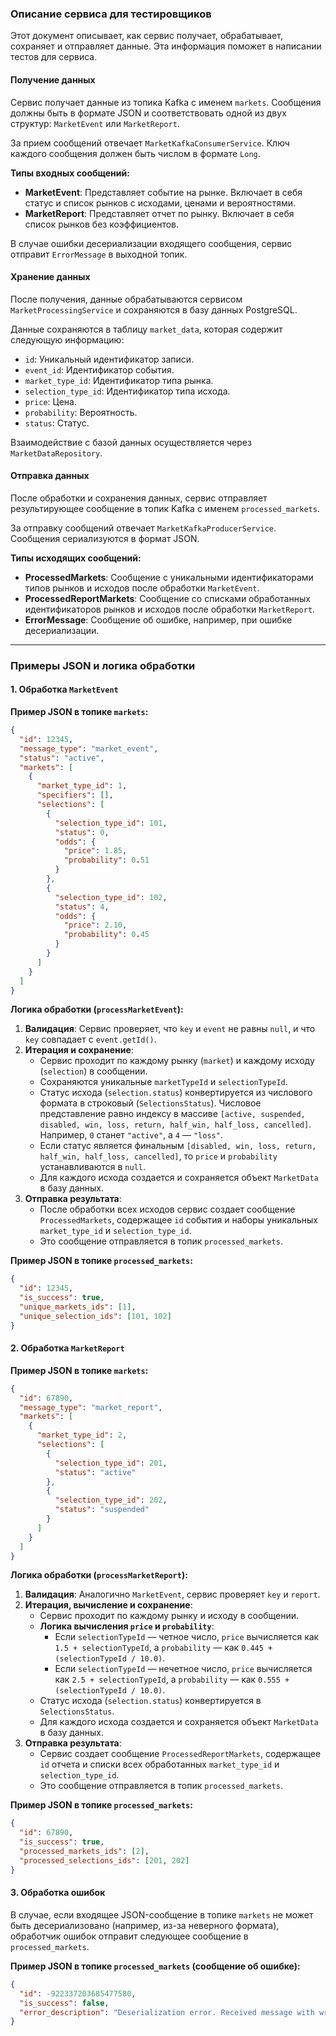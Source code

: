 ### Описание сервиса для тестировщиков

Этот документ описывает, как сервис получает, обрабатывает, сохраняет и отправляет данные. Эта информация поможет в написании тестов для сервиса.

#### Получение данных

Сервис получает данные из топика Kafka с именем `markets`. Сообщения должны быть в формате JSON и соответствовать одной из двух структур: `MarketEvent` или `MarketReport`.

За прием сообщений отвечает `MarketKafkaConsumerService`. Ключ каждого сообщения должен быть числом в формате `Long`.

**Типы входных сообщений:**

* **MarketEvent**: Представляет событие на рынке. Включает в себя статус и список рынков с исходами, ценами и вероятностями.
* **MarketReport**: Представляет отчет по рынку. Включает в себя список рынков без коэффициентов.

В случае ошибки десериализации входящего сообщения, сервис отправит `ErrorMessage` в выходной топик.

#### Хранение данных

После получения, данные обрабатываются сервисом `MarketProcessingService` и сохраняются в базу данных PostgreSQL.

Данные сохраняются в таблицу `market_data`, которая содержит следующую информацию:

* `id`: Уникальный идентификатор записи.
* `event_id`: Идентификатор события.
* `market_type_id`: Идентификатор типа рынка.
* `selection_type_id`: Идентификатор типа исхода.
* `price`: Цена.
* `probability`: Вероятность.
* `status`: Статус.

Взаимодействие с базой данных осуществляется через `MarketDataRepository`.

#### Отправка данных

После обработки и сохранения данных, сервис отправляет результирующее сообщение в топик Kafka с именем `processed_markets`.

За отправку сообщений отвечает `MarketKafkaProducerService`. Сообщения сериализуются в формат JSON.

**Типы исходящих сообщений:**

* **ProcessedMarkets**: Сообщение с уникальными идентификаторами типов рынков и исходов после обработки `MarketEvent`.
* **ProcessedReportMarkets**: Сообщение со списками обработанных идентификаторов рынков и исходов после обработки `MarketReport`.
* **ErrorMessage**: Сообщение об ошибке, например, при ошибке десериализации.

-----

### Примеры JSON и логика обработки

#### 1\. Обработка `MarketEvent`

**Пример JSON в топике `markets`:**

```json
{
  "id": 12345,
  "message_type": "market_event",
  "status": "active",
  "markets": [
    {
      "market_type_id": 1,
      "specifiers": [],
      "selections": [
        {
          "selection_type_id": 101,
          "status": 0,
          "odds": {
            "price": 1.85,
            "probability": 0.51
          }
        },
        {
          "selection_type_id": 102,
          "status": 4,
          "odds": {
            "price": 2.10,
            "probability": 0.45
          }
        }
      ]
    }
  ]
}
```

**Логика обработки (`processMarketEvent`):**

1.  **Валидация**: Сервис проверяет, что `key` и `event` не равны `null`, и что `key` совпадает с `event.getId()`.
2.  **Итерация и сохранение**:
    * Сервис проходит по каждому рынку (`market`) и каждому исходу (`selection`) в сообщении.
    * Сохраняются уникальные `marketTypeId` и `selectionTypeId`.
    * Статус исхода (`selection.status`) конвертируется из числового формата в строковый (`SelectionsStatus`). Числовое представление равно индексу в массиве `[active, suspended, disabled, win, loss, return, half_win, half_loss, cancelled]`. Например, `0` станет `"active"`, а `4` — `"loss"`.
    * Если статус является финальным `[disabled, win, loss, return, half_win, half_loss, cancelled]`, то `price` и `probability` устанавливаются в `null`.
    * Для каждого исхода создается и сохраняется объект `MarketData` в базу данных.
3.  **Отправка результата**:
    * После обработки всех исходов сервис создает сообщение `ProcessedMarkets`, содержащее `id` события и наборы уникальных `market_type_id` и `selection_type_id`.
    * Это сообщение отправляется в топик `processed_markets`.

**Пример JSON в топике `processed_markets`:**

```json
{
  "id": 12345,
  "is_success": true,
  "unique_markets_ids": [1],
  "unique_selection_ids": [101, 102]
}
```

#### 2\. Обработка `MarketReport`

**Пример JSON в топике `markets`:**

```json
{
  "id": 67890,
  "message_type": "market_report",
  "markets": [
    {
      "market_type_id": 2,
      "selections": [
        {
          "selection_type_id": 201,
          "status": "active"
        },
        {
          "selection_type_id": 202,
          "status": "suspended"
        }
      ]
    }
  ]
}
```

**Логика обработки (`processMarketReport`):**

1.  **Валидация**: Аналогично `MarketEvent`, сервис проверяет `key` и `report`.
2.  **Итерация, вычисление и сохранение**:
    * Сервис проходит по каждому рынку и исходу в сообщении.
    * **Логика вычисления `price` и `probability`**:
        * Если `selectionTypeId` — четное число, `price` вычисляется как `1.5 + selectionTypeId`, а `probability` — как `0.445 + (selectionTypeId / 10.0)`.
        * Если `selectionTypeId` — нечетное число, `price` вычисляется как `2.5 + selectionTypeId`, а `probability` — как `0.555 + (selectionTypeId / 10.0)`.
    * Статус исхода (`selection.status`) конвертируется в `SelectionsStatus`.
    * Для каждого исхода создается и сохраняется объект `MarketData` в базу данных.
3.  **Отправка результата**:
    * Сервис создает сообщение `ProcessedReportMarkets`, содержащее `id` отчета и списки всех обработанных `market_type_id` и `selection_type_id`.
    * Это сообщение отправляется в топик `processed_markets`.

**Пример JSON в топике `processed_markets`:**

```json
{
  "id": 67890,
  "is_success": true,
  "processed_markets_ids": [2],
  "processed_selections_ids": [201, 202]
}
```

#### 3\. Обработка ошибок

В случае, если входящее JSON-сообщение в топике `markets` не может быть десериализовано (например, из-за неверного формата), обработчик ошибок отправит следующее сообщение в `processed_markets`.

**Пример JSON в топике `processed_markets` (сообщение об ошибке):**

```json
{
  "id": -922337203685477580,
  "is_success": false,
  "error_description": "Deserialization error. Received message with wrong format."
}
```
